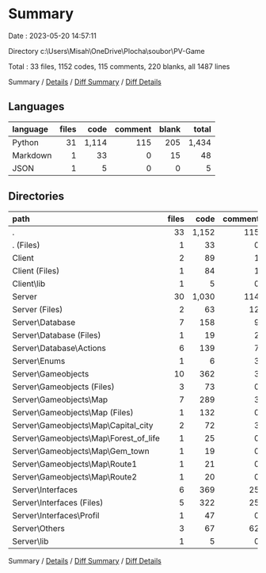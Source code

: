 # Summary

Date : 2023-05-20 14:57:11

Directory c:\\Users\\Misah\\OneDrive\\Plocha\\soubor\\PV-Game

Total : 33 files,  1152 codes, 115 comments, 220 blanks, all 1487 lines

Summary / [Details](details.md) / [Diff Summary](diff.md) / [Diff Details](diff-details.md)

## Languages
| language | files | code | comment | blank | total |
| :--- | ---: | ---: | ---: | ---: | ---: |
| Python | 31 | 1,114 | 115 | 205 | 1,434 |
| Markdown | 1 | 33 | 0 | 15 | 48 |
| JSON | 1 | 5 | 0 | 0 | 5 |

## Directories
| path | files | code | comment | blank | total |
| :--- | ---: | ---: | ---: | ---: | ---: |
| . | 33 | 1,152 | 115 | 220 | 1,487 |
| . (Files) | 1 | 33 | 0 | 15 | 48 |
| Client | 2 | 89 | 1 | 13 | 103 |
| Client (Files) | 1 | 84 | 1 | 12 | 97 |
| Client\\lib | 1 | 5 | 0 | 1 | 6 |
| Server | 30 | 1,030 | 114 | 192 | 1,336 |
| Server (Files) | 2 | 63 | 12 | 11 | 86 |
| Server\\Database | 7 | 158 | 9 | 21 | 188 |
| Server\\Database (Files) | 1 | 19 | 2 | 3 | 24 |
| Server\\Database\\Actions | 6 | 139 | 7 | 18 | 164 |
| Server\\Enums | 1 | 6 | 3 | 2 | 11 |
| Server\\Gameobjects | 10 | 362 | 3 | 70 | 435 |
| Server\\Gameobjects (Files) | 3 | 73 | 0 | 17 | 90 |
| Server\\Gameobjects\\Map | 7 | 289 | 3 | 53 | 345 |
| Server\\Gameobjects\\Map (Files) | 1 | 132 | 0 | 28 | 160 |
| Server\\Gameobjects\\Map\\Capital_city | 2 | 72 | 3 | 15 | 90 |
| Server\\Gameobjects\\Map\\Forest_of_life | 1 | 25 | 0 | 3 | 28 |
| Server\\Gameobjects\\Map\\Gem_town | 1 | 19 | 0 | 2 | 21 |
| Server\\Gameobjects\\Map\\Route1 | 1 | 21 | 0 | 3 | 24 |
| Server\\Gameobjects\\Map\\Route2 | 1 | 20 | 0 | 2 | 22 |
| Server\\Interfaces | 6 | 369 | 25 | 73 | 467 |
| Server\\Interfaces (Files) | 5 | 322 | 25 | 63 | 410 |
| Server\\Interfaces\\Profil | 1 | 47 | 0 | 10 | 57 |
| Server\\Others | 3 | 67 | 62 | 14 | 143 |
| Server\\lib | 1 | 5 | 0 | 1 | 6 |

Summary / [Details](details.md) / [Diff Summary](diff.md) / [Diff Details](diff-details.md)